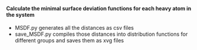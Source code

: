 #### Calculate the minimal surface deviation functions for each heavy atom in the system
* MSDF.py generates all the distances as csv files
* save_MSDF.py compiles those distances into distribution functions for different groups and saves them as xvg files